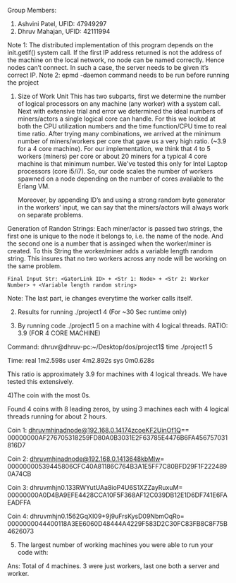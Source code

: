 Group Members:

1) Ashvini Patel, UFID: 47949297
2) Dhruv Mahajan, UFID: 42111994

Note 1: The distributed implementation of this program depends on the init.getif() system call. If the first IP address returned is not the address of the machine on the local network, no node can be named correctly. Hence nodes can’t connect. In such a case, the server needs to be given it’s correct IP.
Note 2: epmd -daemon command needs to be run before running the project

1) Size of Work Unit
	This has two subparts, first we determine the number of logical processors on any machine (any worker) with a system call. Next with extensive trial and error we determined the ideal numbers of miners/actors a single  logical core can handle. For this we looked at both the CPU utilization numbers and the time function/CPU time to real time ratio. After trying many combinations, we arrived at the minimum number of miners/workers per core that gave us a very high ratio. (~3.9 for a 4 core machine). For our implementation, we think that 4 to 5 workers (miners) per core or about 20 miners for a typical 4 core machine is that minimum number. We've tested this only for Intel Laptop processors (core i5/i7). So, our code scales the number of workers spawned on a node depending on the number of cores available to the Erlang VM.  

	Moreover, by appending ID’s  and using a strong random byte generator in the workers’ input, we can say that the miners/actors will always work on separate problems. 

Generation of Randon Strings:
	Each miner/actor is passed two strings, the first one is unique to the node it belongs to, i.e. the name of the node. And the second one is a number that is assinged when the worker/miner is created. To this String the worker/miner adds a variable length random string. This insures that no two workers across any node will be working on the same problem.

	Final Input Str: <GatorLink ID> + <Str 1: Node> + <Str 2: Worker Number> + <Variable length random string>

Note: The last part, ie <Variable lenght random string> changes everytime the worker calls itself.


2) Results for running ./project1 4 (For ~30 Sec runtime only)


3) By running code ./project1 5 on a machine with 4 logical threads. RATIO: 3.9 (FOR 4 CORE MACHINE)

Command: dhruv@dhruv-pc:~/Desktop/dos/project1$ time ./project1 5

Time:
real    1m2.598s
user    4m2.892s
sys     0m0.628s

This ratio is approximately 3.9 for machines with 4 logical threads. We have tested this extensively.


4)The coin with the most 0s.

Found 4 coins with 8 leading zeros, by using 3 machines each with 4 logical threads running for about 2 hours.


Coin 1: dhruvmhjnadnode@192.168.0.14174zcoeKF2UinOf1Q==	00000000AF276705318259FD80A0B3031E2F63785E4476B6FA456757031816D7

Coin 2: dhruvmhjnadnode@192.168.0.1413648kbMlw=	00000000539445806CFC40A81186C764B3A1E5FF7C80BFD29F1F2224890A74CB

Coin 3: dhruvmhjn0.133RWYutUAa8ioP4U6S1XZZayRuxuM=	00000000A0D4BA9EFE4428CCA10F5F368AF12C039DB12E1D6DF741E6FAEADFFA

Coin 4: dhruvmhjn0.1562GqXI09+9j9uFrsKysD09NbmOqRo=	0000000044400118A3EE6060D48444A4229F583D2C30FC83FB8C8F75B4626073


5) The largest number of working machines you were able to run your code with:

Ans:  Total of 4 machines. 3 were just workers, last one both a server and worker.



